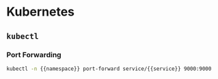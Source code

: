 # Kubernetes

## `kubectl`

### Port Forwarding

```bash
kubectl -n {{namespace}} port-forward service/{{service}} 9000:9000
```
